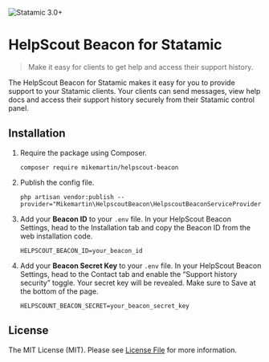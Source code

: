 ![Statamic 3.0+](https://img.shields.io/badge/Statamic-3.0+-FF269E?style=flat-square&link=https://statamic.com)

# HelpScout Beacon for Statamic

> Make it easy for clients to get help and access their support history.

The HelpScout Beacon for Statamic makes it easy for you to provide support to your Statamic clients. Your clients can send messages, view help docs and access their support history securely from their Statamic control panel.

## Installation

1. Require the package using Composer.

    ```
    composer require mikemartin/helpscout-beacon
    ```

2. Publish the config file.

    ```
    php artisan vendor:publish --provider="Mikemartin\HelpscoutBeacon\HelpscoutBeaconServiceProvider"
    ```

3. Add your **Beacon ID** to your `.env` file. In your HelpScout Beacon Settings, head to the Installation tab and copy the Beacon ID from the web installation code.

    ```
    HELPSCOUT_BEACON_ID=your_beacon_id
    ```

4. Add your **Beacon Secret Key** to your `.env` file. In your HelpScout Beacon Settings, head to the Contact tab and enable the “Support history security” toggle. Your secret key will be revealed. Make sure to Save at the bottom of the page.

    ```
    HELPSCOUNT_BEACON_SECRET=your_beacon_secret_key
    ```

## License

The MIT License (MIT). Please see [License File](LICENSE.md) for more information.
